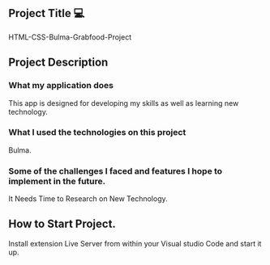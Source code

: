 ## Project Title :computer:
HTML-CSS-Bulma-Grabfood-Project

## Project Description

### What my application does 
This app is designed for developing my skills as well as learning new technology.

### What I used the technologies on this project
Bulma.

### Some of the challenges I faced and features I hope to implement in the future.
It Needs Time to Research on New Technology.

## How to Start Project.
Install extension Live Server from within your Visual studio Code and start it up.




